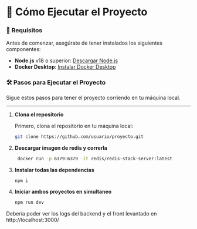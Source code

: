 # 🚀 Cómo Ejecutar el Proyecto

### 🌟 Requisitos

Antes de comenzar, asegúrate de tener instalados los siguientes componentes:

- **Node.js** v18 o superior: [Descargar Node.js](https://nodejs.org/)
- **Docker Desktop**: [Instalar Docker Desktop](https://docs.docker.com/get-started/get-docker/)

### 🛠️ Pasos para Ejecutar el Proyecto

Sigue estos pasos para tener el proyecto corriendo en tu máquina local.

---

1. **Clona el repositorio**

   Primero, clona el repositorio en tu máquina local:
   ```bash
   git clone https://github.com/usuario/proyecto.git

2. **Descargar imagen de redis y correrla**
   ```bash
    docker run -p 6379:6379 -it redis/redis-stack-server:latest

3. **Instalar todas las dependencias**
   ```bash
   npm i

4. **Iniciar ambos proyectos en simultaneo**
   ```bash
   npm run dev

Debería poder ver los logs del backend y el front levantado en http://localhost:3000/

